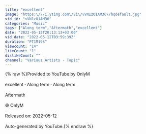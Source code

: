 ```yaml
---
title: "excellent"
image: "https:\/\/i.ytimg.com\/vi\/vVN1zO1AM30\/hqdefault.jpg"
vid_id: "vVN1zO1AM30"
categories: "Music"
tags: ["Along term","Aftermath","excellent"]
date: "2022-05-13T20:13:13+03:00"
vid_date: "2022-05-12T03:59:39Z"
duration: "PT1M19S"
viewcount: "14"
likeCount: "1"
dislikeCount: ""
channel: "Various Artists - Topic"
---
```

{% raw %}Provided to YouTube by OnlyM<br /><br />excellent · Along term · Along term<br /><br />Aftermath<br /><br />℗ OnlyM<br /><br />Released on: 2022-05-12<br /><br />Auto-generated by YouTube.{% endraw %}
